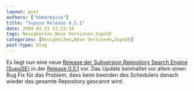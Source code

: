```yaml
---
layout: post
authors: ["khmarbaise"]
title: "Supose Release 0.5.1"
date: 2009-02-21 22:13:34
tags: Neuigkeiten,Neue Versionen,SupoSE
categories: [Neuigkeiten,Neue Versionen,SupoSE]
post-type: blog
---
```

Es liegt nun eine neue <a href="http://www.supose.org/projects/show/supose">Release der Subversion Repository Search Engine (SupoSE)</a> in der <a href="http://www.supose.org/versions/show/18">Release 0.5.1</a> vor.
Das Update beinhaltet vor allem einen Bug Fix für das Problem, dass beim beenden des Schedulers danach wieder das gesamte Repository gescannt wird.

